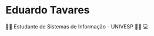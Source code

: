 # Eduardo Tavares

:man_student: Estudante de Sistemas de Informação - UNIVESP :man_technologist: :computer:
